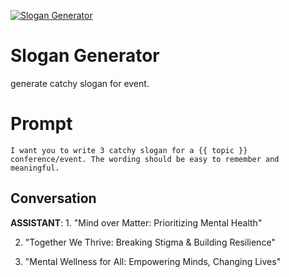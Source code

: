 
[![Slogan Generator ](https://flow-prompt-covers.s3.us-west-1.amazonaws.com/icon/illustrative/illus_3.png)]()
# Slogan Generator  
generate catchy slogan for event.



# Prompt

```
I want you to write 3 catchy slogan for a {{ topic }} conference/event. The wording should be easy to remember and meaningful. 

```

## Conversation

**ASSISTANT**: 1. "Mind over Matter: Prioritizing Mental Health" 

2. "Together We Thrive: Breaking Stigma & Building Resilience" 

3. "Mental Wellness for All: Empowering Minds, Changing Lives"


